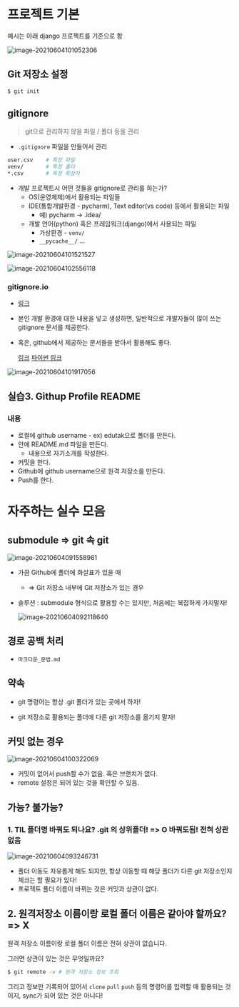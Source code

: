 # 프로젝트 기본

예시는 아래 django 프로젝트를 기준으로 함

![image-20210604101052306](D:/git/TIL/md-images/image-20210604101052306.png)



## Git 저장소 설정

```bash
$ git init
```



## gitignore

> git으로 관리하지 않을 파일 / 폴더 등을 관리

* `.gitignore` 파일을 만들어서 관리

```bash
user.csv	# 특정 파일
venv/		# 특정 폴더
*.csv		# 특정 확장자
```

* 개발 프로젝트시 어떤 것들을 gitignore로 관리를 하는가?
  * OS(운영체제)에서 활용되는 파일들 
  * IDE(통합개발환경 - pycharm), Text editor(vs code) 등에서 활용되는 파일 
    * 예) pycharm -> .idea/
  * 개발 언어(python) 혹은 프레임워크(django)에서 사용되는 파일
    * 가상환경 - `venv/`
    * `__pycache__/` ...

![image-20210604101521527](D:/git/TIL/md-images/image-20210604101521527.png)

![image-20210604102556118](D:/git/TIL/md-images/image-20210604102556118.png)



### gitignore.io

* [링크](https://gitignore.io)

* 본인 개발 환경에 대한 내용을 넣고 생성하면, 일반적으로 개발자들이 많이 쓰는 gitignore 문서를 제공한다.

* 혹은, github에서 제공하는 문서들을 받아서 활용해도 좋다. 

  [링크](https://github.com/github/gitignore) [파이썬 링크](https://github.com/github/gitignore/blob/master/Python.gitignore)

![image-20210604101917056](D:/git/TIL/md-images/image-20210604101917056.png)

## 실습3. Githup Profile README



### 내용

* 로컬에 github username - ex) edutak으로 폴더를 만든다.
* 안에 README.md 파일을 만든다.
  * 내용으로 자기소개를 작성한다.
* 커밋을 한다.
* Github에 github username으로 원격 저장소를 만든다.
* Push를 한다.



# 자주하는 실수 모음

## submodule => git 속 git

![image-20210604091558961](D:/git/TIL/md-images/image-20210604091558961.png)

* 가끔 Github에 폴더에 화살표가 있을 때

  * => Git 저장소 내부에 Git 저장소가 있는 경우  

* 솔루션 : submodule 형식으로 활용할 수는 있지만, 처음에는 복잡하게 가지말자!

  ![image-20210604092118640](D:/git/TIL/md-images/image-20210604092118640.png)

## 경로 공백 처리

* `마크다운_문법.md` 



## 약속

* git 명령어는 항상 .git 폴더가 있는 곳에서 하자!

* git 저장소로 활용되는 폴더에 다른 git 저장소를 옮기지 말자!


## 커밋 없는 경우

![image-20210604100322069](D:/git/TIL/md-images/image-20210604100322069.png)

* 커밋이 없어서 push할 수가 없음. 혹은 브랜치가 없다.
* remote 설정은 되어 있는 것을 확인할 수 있음.



## 가능? 불가능?

### 1. TIL 폴더명 바꿔도 되나요? .git 의 상위폴더! => O 바꿔도됨! 전혀 상관 없음

![image-20210604093246731](D:/git/TIL/md-images/image-20210604093246731.png)

* 폴더 이동도 자유롭게 해도 되지만, 항상 이동할 때 해당 폴더가 다른 git 저장소인지 체크는 할 필요가 있다!
* 프로젝트 폴더 이름이 바뀌는 것은 커밋과 상관이 없다.

## 2. 원격저장소 이름이랑 로컬 폴더 이름은 같아야 할까요? =>  X

원격 저장소 이름이랑 로컬 폴더 이름은 전혀 상관이 없습니다.

그러면 상관이 있는 것은 무엇일까요?

```bash
$ git remote -v # 원격 저장소 정보 조회 
```

그리고 정보만 기록되어 있어서 `clone` `pull` `push` 등의 명령어를 입력할 때 활용되는 것이지, sync가 되어 있는 것은 아니다!

